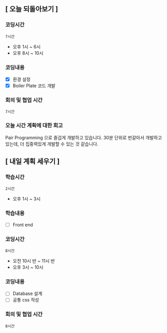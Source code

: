 ## [ 오늘 되돌아보기 ]

### 코딩시간

`7시간`

- 오후 1시 ~ 6시
- 오후 8시 ~ 10시

### 코딩내용

- [x] 환경 설정
- [x] Boiler Plate 코드 개발

### 회의 및 협업 시간

`7시간`

### 오늘 시간 계획에 대한 회고

Pair Programming 으로 즐겁게 개발하고 있습니다.
30분 단위로 번갈아서 개발하고 있는데, 더 집중력있게 개발할 수 있는 것 같습니다.

## [ 내일 계획 세우기 ]

### 학습시간

`2시간`

- 오후 1시 ~ 3시

### 학습내용

- [ ] Front end

### 코딩시간

`8시간`

- 오전 10시 반 ~ 11시 반
- 오후 3시 ~ 10시

### 코딩내용

- [ ] Database 설계
- [ ] 공통 css 작성

### 회의 및 협업 시간

`8시간`
